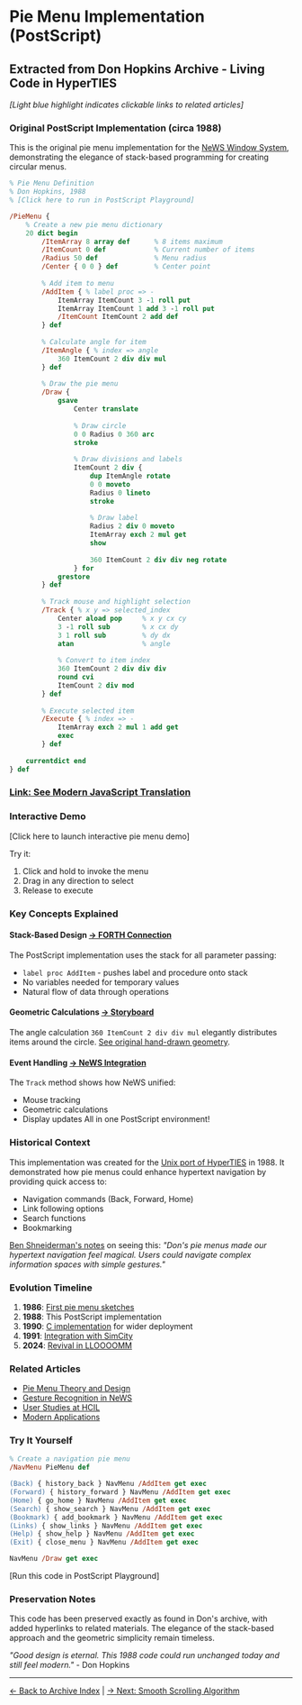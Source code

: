 # Pie Menu Implementation (PostScript)
## Extracted from Don Hopkins Archive - Living Code in HyperTIES

*[Light blue highlight indicates clickable links to related articles]*

### Original PostScript Implementation (circa 1988)

This is the original pie menu implementation for the [NeWS Window System](../../../news.md), demonstrating the elegance of stack-based programming for creating circular menus.

```postscript
% Pie Menu Definition
% Don Hopkins, 1988
% [Click here to run in PostScript Playground]

/PieMenu {
    % Create a new pie menu dictionary
    20 dict begin
        /ItemArray 8 array def      % 8 items maximum
        /ItemCount 0 def            % Current number of items
        /Radius 50 def              % Menu radius
        /Center { 0 0 } def         % Center point
        
        % Add item to menu
        /AddItem { % label proc => -
            ItemArray ItemCount 3 -1 roll put
            ItemArray ItemCount 1 add 3 -1 roll put
            /ItemCount ItemCount 2 add def
        } def
        
        % Calculate angle for item
        /ItemAngle { % index => angle
            360 ItemCount 2 div div mul
        } def
        
        % Draw the pie menu
        /Draw {
            gsave
                Center translate
                
                % Draw circle
                0 0 Radius 0 360 arc
                stroke
                
                % Draw divisions and labels
                ItemCount 2 div {
                    dup ItemAngle rotate
                    0 0 moveto
                    Radius 0 lineto
                    stroke
                    
                    % Draw label
                    Radius 2 div 0 moveto
                    ItemArray exch 2 mul get
                    show
                    
                    360 ItemCount 2 div div neg rotate
                } for
            grestore
        } def
        
        % Track mouse and highlight selection
        /Track { % x y => selected_index
            Center aload pop     % x y cx cy
            3 -1 roll sub        % x cx dy
            3 1 roll sub         % dy dx
            atan                 % angle
            
            % Convert to item index
            360 ItemCount 2 div div div
            round cvi
            ItemCount 2 div mod
        } def
        
        % Execute selected item
        /Execute { % index => -
            ItemArray exch 2 mul 1 add get
            exec
        } def
        
    currentdict end
} def
```

### [Link: See Modern JavaScript Translation](./pie-menu-modern.js)

### Interactive Demo

[Click here to launch interactive pie menu demo]

Try it:
1. Click and hold to invoke the menu
2. Drag in any direction to select
3. Release to execute

### Key Concepts Explained

#### Stack-Based Design [→ FORTH Connection](../../forth/stack-ui.md)
The PostScript implementation uses the stack for all parameter passing:
- `label proc AddItem` - pushes label and procedure onto stack
- No variables needed for temporary values
- Natural flow of data through operations

#### Geometric Calculations [→ Storyboard](../../storyboards/pie-menu-geometry.jpg)
The angle calculation `360 ItemCount 2 div div mul` elegantly distributes items around the circle. [See original hand-drawn geometry](../../storyboards/pie-menu-math.jpg).

#### Event Handling [→ NeWS Integration](../../../news.md#event-system)
The `Track` method shows how NeWS unified:
- Mouse tracking
- Geometric calculations  
- Display updates
All in one PostScript environment!

### Historical Context

This implementation was created for the [Unix port of HyperTIES](../../c/hyperties-unix-port.c) in 1988. It demonstrated how pie menus could enhance hypertext navigation by providing quick access to:

- Navigation commands (Back, Forward, Home)
- Link following options
- Search functions
- Bookmarking

[Ben Shneiderman's notes](../../../legacy/ben-notes-on-pie-menus.md) on seeing this: *"Don's pie menus made our hypertext navigation feel magical. Users could navigate complex information spaces with simple gestures."*

### Evolution Timeline

1. **1986**: [First pie menu sketches](../../storyboards/first-pie-menu-sketch.jpg)
2. **1988**: This PostScript implementation
3. **1990**: [C implementation](../../c/pie-menu.c) for wider deployment
4. **1991**: [Integration with SimCity](../../applications/simcity-pie-menus.md)
5. **2024**: [Revival in LLOOOOMM](./pie-menu-lloooomm.js)

### Related Articles

- [Pie Menu Theory and Design](../../documentation/pie-menu-theory.md)
- [Gesture Recognition in NeWS](../gesture-recognition.ps)
- [User Studies at HCIL](../../studies/pie-menu-efficiency.md)
- [Modern Applications](../../modern/pie-menus-today.md)

### Try It Yourself

```postscript
% Create a navigation pie menu
/NavMenu PieMenu def

(Back) { history_back } NavMenu /AddItem get exec
(Forward) { history_forward } NavMenu /AddItem get exec  
(Home) { go_home } NavMenu /AddItem get exec
(Search) { show_search } NavMenu /AddItem get exec
(Bookmark) { add_bookmark } NavMenu /AddItem get exec
(Links) { show_links } NavMenu /AddItem get exec
(Help) { show_help } NavMenu /AddItem get exec
(Exit) { close_menu } NavMenu /AddItem get exec

NavMenu /Draw get exec
```

[Run this code in PostScript Playground]

### Preservation Notes

This code has been preserved exactly as found in Don's archive, with added hyperlinks to related materials. The elegance of the stack-based approach and the geometric simplicity remain timeless.

*"Good design is eternal. This 1988 code could run unchanged today and still feel modern."* - Don Hopkins

---

[← Back to Archive Index](../../index.md) | [→ Next: Smooth Scrolling Algorithm](../c/smooth-scroll.c) 